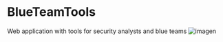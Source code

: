 # BlueTeamTools
Web application with tools for security analysts and blue teams
![imagen](https://github.com/PolGs/BlueTeamTools/assets/19478700/84a06d10-0e72-4d7f-8dcd-75a27df95aa7)
